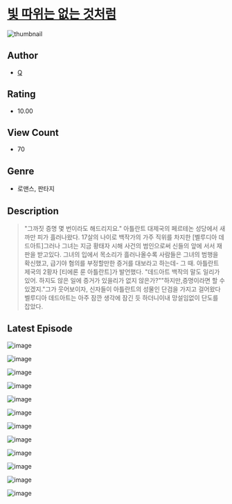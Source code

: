 # [빛 따위는 없는 것처럼](https://comic.naver.com/challenge/list?titleId=811292)
![thumbnail](https://image-comic.pstatic.net/user_contents_data/challenge_comic/2023/05/25/354775/upload_4134645733396931937_480x623.jpeg)

## Author
- [Q](https://comic.naver.com/artistTitle?id=354775)

## Rating
- 10.00

## View Count
- 70

## Genre
- 로맨스, 판타지

## Description
> "그까짓 증명 몇 번이라도 해드리지요." 아틀란트 대제국의 페르테논 성당에서 새까만 피가 흘러나왔다. 17살의 나이로 백작가의 가주 직위를 차지한 [벨루디아 데드아트]그러나 그녀는 지금 황태자 시해 사건의 범인으로써 신들의 앞에 서서 재판을 받고있다. 그녀의 입에서 목소리가 흘러나올수록 사람들은 그녀의 범행을 확신했고, 급기야 혐의를 부정할만한 증거를 대보라고 하는데- 그 때. 아틀란트 제국의 2황자 [티에론 룬 아틀란트]가 발언했다. "데드아트 백작의 말도 일리가 있어. 하지도 않은 일에 증거가 있을리가 없지 않은가?""하지만,증명이라면 할 수 있겠지."그가 웃어보이자, 신자들이 아틀란트의 성물인 단검을 가지고 걸어왔다 벨루디아 데드아트는 아주 잠깐 생각에 잠긴 듯 하더니이내 망설임없이 단도를 잡았다.


## Latest Episode
![image](https://image-comic.pstatic.net/user_contents_data/challenge_comic/2023/05/25/354775/upload_3544394914026041702.jpeg)

![image](https://image-comic.pstatic.net/user_contents_data/challenge_comic/2023/05/25/354775/upload_3761125152849748326.jpeg)

![image](https://image-comic.pstatic.net/user_contents_data/challenge_comic/2023/05/25/354775/upload_7162519138600235361.jpeg)

![image](https://image-comic.pstatic.net/user_contents_data/challenge_comic/2023/05/25/354775/upload_4122536631468319330.jpeg)

![image](https://image-comic.pstatic.net/user_contents_data/challenge_comic/2023/05/25/354775/upload_7291389580760332592.jpeg)

![image](https://image-comic.pstatic.net/user_contents_data/challenge_comic/2023/05/25/354775/upload_3617062543713186915.jpeg)

![image](https://image-comic.pstatic.net/user_contents_data/challenge_comic/2023/05/25/354775/upload_7233968690581157990.jpeg)

![image](https://image-comic.pstatic.net/user_contents_data/challenge_comic/2023/05/25/354775/upload_7005405536895578936.jpeg)

![image](https://image-comic.pstatic.net/user_contents_data/challenge_comic/2023/05/25/354775/upload_3905854766092400230.jpeg)

![image](https://image-comic.pstatic.net/user_contents_data/challenge_comic/2023/05/25/354775/upload_4121133646041461556.jpeg)

![image](https://image-comic.pstatic.net/user_contents_data/challenge_comic/2023/05/25/354775/upload_3847254099902947641.jpeg)

![image](https://image-comic.pstatic.net/user_contents_data/challenge_comic/2023/05/25/354775/upload_3617013065686463026.jpeg)
